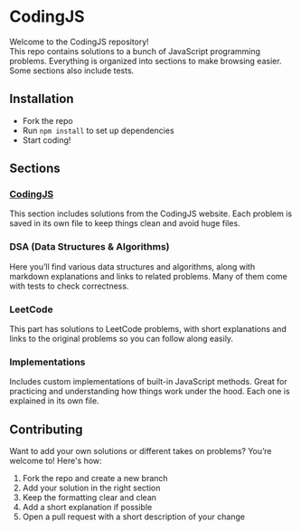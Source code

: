 # CodingJS

Welcome to the CodingJS repository!  
This repo contains solutions to a bunch of JavaScript programming problems. Everything is organized into sections to make browsing easier. Some sections also include tests.

## Installation

- Fork the repo  
- Run `npm install` to set up dependencies  
- Start coding!

## Sections

### [CodingJS](https://the-winter.github.io/codingjs/)

This section includes solutions from the CodingJS website. Each problem is saved in its own file to keep things clean and avoid huge files.

### DSA (Data Structures & Algorithms)

Here you’ll find various data structures and algorithms, along with markdown explanations and links to related problems. Many of them come with tests to check correctness.

### LeetCode

This part has solutions to LeetCode problems, with short explanations and links to the original problems so you can follow along easily.

### Implementations

Includes custom implementations of built-in JavaScript methods. Great for practicing and understanding how things work under the hood. Each one is explained in its own file.

## Contributing

Want to add your own solutions or different takes on problems? You’re welcome to! Here's how:

1. Fork the repo and create a new branch  
2. Add your solution in the right section  
3. Keep the formatting clear and clean  
4. Add a short explanation if possible  
5. Open a pull request with a short description of your change
